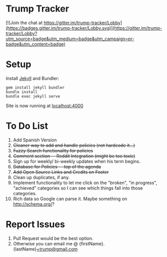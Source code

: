 # Trump Tracker

[![Join the chat at https://gitter.im/trump-tracker/Lobby](https://badges.gitter.im/trump-tracker/Lobby.svg)](https://gitter.im/trump-tracker/Lobby?utm_source=badge&utm_medium=badge&utm_campaign=pr-badge&utm_content=badge)
# Setup

Install [Jekyll](https://jekyllrb.com/) and Bundler:

    gem install jekyll bundler
    bundle install
    bundle exec jekyll serve

Site is now running at [localhost:4000](http://localhost:4000)

# To Do List
1. Add Spanish Version
2. ~~Cleaner way to add and handle policies (not hardcode it...)~~
3. ~~Fuzzy Search functionality for policies~~
4. ~~Comment section -- Reddit Integration (might be too toxic)~~
5. Sign up for weekly/ bi-weekly updates when his term begins.
6. ~~Database for Policies -- top of the agenda~~
7. ~~Add Open Source Links and Credits on Footer~~
8. Clean up duplicates, if any.
9. Implement functionality to let me click on the "broken", "in progress", "achieved" categories so I can see which things fall into those categories.
10. Rich data so Google can parse it. Maybe something on http://schema.org/?

# Report Issues
1. Pull Request would be the best option.
2. Otherwise you can email me @ {firstName}.{lastName}+trump@gmail.com
